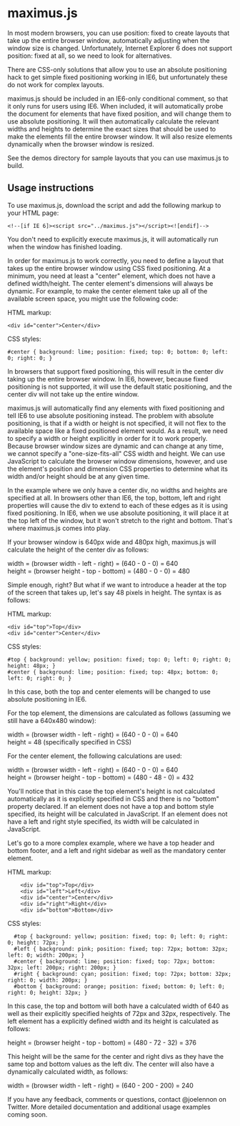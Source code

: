 # maximus.js

In most modern browsers, you can use position: fixed to create layouts that take up the entire
browser window, automatically adjusting when the window size is changed. Unfortunately, Internet
Explorer 6 does not support position: fixed at all, so we need to look for alternatives.

There are CSS-only solutions that allow you to use an absolute positioning hack to get simple
fixed positioning working in IE6, but unfortunately these do not work for complex layouts.

maximus.js should be included in an IE6-only conditional comment, so that it only runs for users
using IE6. When included, it will automatically probe the document for elements that have fixed
position, and will change them to use absolute positioning. It will then automatically calculate
the relevant widths and heights to determine the exact sizes that should be used to make the
elements fill the entire browser window. It will also resize elements dynamically when the
browser window is resized.

See the demos directory for sample layouts that you can use maximus.js to build.

## Usage instructions

To use maximus.js, download the script and add the following markup to your HTML page:

    <!--[if IE 6]><script src="../maximus.js"></script><![endif]-->

You don't need to explicitly execute maximus.js, it will automatically run when the window
has finished loading.

In order for maximus.js to work correctly, you need to define a layout that takes up the entire
browser window using CSS fixed positioning. At a minimum, you need at least a "center" element,
which does not have a defined width/height. The center element's dimensions will always be
dynamic. For example, to make the center element take up all of the available screen space, you
might use the following code:

HTML markup:

    <div id="center">Center</div>

CSS styles:

    #center { background: lime; position: fixed; top: 0; bottom: 0; left: 0; right: 0; }

In browsers that support fixed positioning, this will result in the center div taking up the
entire browser window. In IE6, however, because fixed positioning is not supported, it will
use the default static positioning, and the center div will not take up the entire window.

maximus.js will automatically find any elements with fixed positioning and tell IE6 to use
absolute positioning instead. The problem with absolute positioning, is that if a width or
height is not specified, it will not flex to the available space like a fixed positioned
element would. As a result, we need to specify a width or height explicitly in order for
it to work properly. Because browser window sizes are dynamic and can change at any time, we
cannot specify a "one-size-fits-all" CSS width and height. We can use JavaScript to calculate
the browser window dimensions, however, and use the element's position and dimension CSS
properties to determine what its width and/or height should be at any given time.

In the example where we only have a center div, no widths and heights are specified at all.
In browsers other than IE6, the top, bottom, left and right properties will cause the div
to extend to each of these edges as it is using fixed positioning. In IE6, when we use absolute
positioning, it will place it at the top left of the window, but it won't stretch to the right
and bottom. That's where maximus.js comes into play.

If your browser window is 640px wide and 480px high, maximus.js will calculate the height of
the center div as follows:

width = (browser width - left - right) = (640 - 0 - 0) = 640  
height = (browser height - top - bottom) = (480 - 0 - 0) = 480

Simple enough, right? But what if we want to introduce a header at the top of the screen that takes
up, let's say 48 pixels in height. The syntax is as follows:

HTML markup:

    <div id="top">Top</div>
    <div id="center">Center</div>

CSS styles:

    #top { background: yellow; position: fixed; top: 0; left: 0; right: 0; height: 48px; }
    #center { background: lime; position: fixed; top: 48px; bottom: 0; left: 0; right: 0; }

In this case, both the top and center elements will be changed to use absolute positioning in IE6.

For the top element, the dimensions are calculated as follows (assuming we still have a 640x480 window):

width = (browser width - left - right) = (640 - 0 - 0) = 640  
height = 48 (specifically specified in CSS)

For the center element, the following calculations are used:

width = (browser width - left - right) = (640 - 0 - 0) = 640  
height = (browser height - top - bottom) = (480 - 48 - 0) = 432

You'll notice that in this case the top element's height is not calculated automatically as it
is explicitly specified in CSS and there is no "bottom" property declared. If an element does not
have a top and bottom style specified, its height will be calculated in JavaScript. If an element
does not have a left and right style specified, its width will be calculated in JavaScript.

Let's go to a more complex example, where we have a top header and bottom footer, and a left and right
sidebar as well as the mandatory center element.

HTML markup:

        <div id="top">Top</div>
        <div id="left">Left</div>
        <div id="center">Center</div>
        <div id="right">Right</div>
        <div id="bottom">Bottom</div>

CSS styles:

      #top { background: yellow; position: fixed; top: 0; left: 0; right: 0; height: 72px; }
      #left { background: pink; position: fixed; top: 72px; bottom: 32px; left: 0; width: 200px; }
      #center { background: lime; position: fixed; top: 72px; bottom: 32px; left: 200px; right: 200px; }
      #right { background: cyan; position: fixed; top: 72px; bottom: 32px; right: 0; width: 200px; }
      #bottom { background: orange; position: fixed; bottom: 0; left: 0; right: 0; height: 32px; }

In this case, the top and bottom will both have a calculated width of 640 as well as their explicitly
specified heights of 72px and 32px, respectively. The left element has a explicitly defined width and
its height is calculated as follows:

height = (browser height - top - bottom) = (480 - 72 - 32) = 376

This height will be the same for the center and right divs as they have the same top and bottom values
as the left div. The center will also have a dynamically calculated width, as follows:

width = (browser width - left - right) = (640 - 200 - 200) = 240

If you have any feedback, comments or questions, contact @joelennon on Twitter. More detailed documentation
and additional usage examples coming soon.
